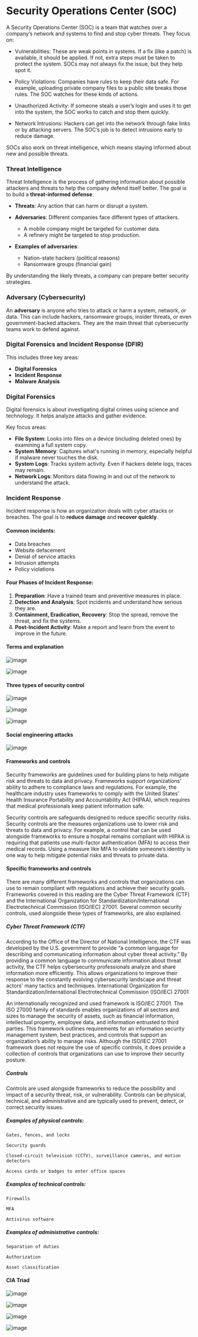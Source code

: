 # Security Operations Center (SOC)
A Security Operations Center (SOC) is a team that watches over a company’s network and systems to find and stop cyber threats. They focus on:

- Vulnerabilities: These are weak points in systems. If a fix (like a patch) is available, it should be applied. If not, extra steps must be taken to protect the system. SOCs may not always fix the issue, but they help spot it.

- Policy Violations: Companies have rules to keep their data safe. For example, uploading private company files to a public site breaks those rules. The SOC watches for these kinds of actions.

- Unauthorized Activity: If someone steals a user’s login and uses it to get into the system, the SOC works to catch and stop them quickly.

- Network Intrusions: Hackers can get into the network through fake links or by attacking servers. The SOC’s job is to detect intrusions early to reduce damage.

SOCs also work on threat intelligence, which means staying informed about new and possible threats.

### **Threat Intelligence**

Threat Intelligence is the process of gathering information about possible attackers and threats to help the company defend itself better. The goal is to build a **threat-informed defense**.

* **Threats**: Any action that can harm or disrupt a system.
* **Adversaries**: Different companies face different types of attackers.

  * A mobile company might be targeted for customer data.
  * A refinery might be targeted to stop production.
* **Examples of adversaries**:

  * Nation-state hackers (political reasons)
  * Ransomware groups (financial gain)

By understanding the likely threats, a company can prepare better security strategies.

### **Adversary (Cybersecurity)**

An **adversary** is anyone who tries to attack or harm a system, network, or data. This can include hackers, ransomware groups, insider threats, or even government-backed attackers. They are the main threat that cybersecurity teams work to defend against.

### **Digital Forensics and Incident Response (DFIR)**

This includes three key areas:

* **Digital Forensics**
* **Incident Response**
* **Malware Analysis**

### **Digital Forensics**

Digital forensics is about investigating digital crimes using science and technology. It helps analyze attacks and gather evidence.

Key focus areas:

* **File System**: Looks into files on a device (including deleted ones) by examining a full system copy.
* **System Memory**: Captures what's running in memory, especially helpful if malware never touches the disk.
* **System Logs**: Tracks system activity. Even if hackers delete logs, traces may remain.
* **Network Logs**: Monitors data flowing in and out of the network to understand the attack.

### **Incident Response**

Incident response is how an organization deals with cyber attacks or breaches. The goal is to **reduce damage** and **recover quickly**.

#### Common incidents:

* Data breaches
* Website defacement
* Denial of service attacks
* Intrusion attempts
* Policy violations

#### Four Phases of Incident Response:

1. **Preparation**: Have a trained team and preventive measures in place.
2. **Detection and Analysis**: Spot incidents and understand how serious they are.
3. **Containment, Eradication, Recovery**: Stop the spread, remove the threat, and fix the systems.
4. **Post-Incident Activity**: Make a report and learn from the event to improve in the future.

#### Terms and explanation

![image](https://github.com/user-attachments/assets/28896053-ad64-4bbb-b7d4-c852285c3205)

![image](https://github.com/user-attachments/assets/6f94ca62-606f-42b3-a579-380fdeef98eb)

#### Three types of security control

![image](https://github.com/user-attachments/assets/7886205e-061e-4845-a374-b21568aa25cb)

![image](https://github.com/user-attachments/assets/8fe81c77-4aed-436f-b851-f6b024759728)

![image](https://github.com/user-attachments/assets/9230ca58-ef7f-4faa-b63a-cc0af183fc89)

#### Social engineering attacks

![image](https://github.com/user-attachments/assets/b64a1d45-02f1-449e-a1b6-6283ab7d5305)

#### Frameworks and controls

Security frameworks are guidelines used for building plans to help mitigate risk and threats to data and privacy. Frameworks support organizations’ ability to adhere to compliance laws and regulations. For example, the healthcare industry uses frameworks to comply with the United States’ Health Insurance Portability and Accountability Act (HIPAA), which requires that medical professionals keep patient information safe. 

Security controls are safeguards designed to reduce specific security risks. Security controls are the measures organizations use to lower risk and threats to data and privacy. For example, a control that can be used alongside frameworks to ensure a hospital remains compliant with HIPAA is requiring that patients use multi-factor authentication (MFA) to access their medical records. Using a measure like MFA to validate someone’s identity is one way to help mitigate potential risks and threats to private data.
#### Specific frameworks and controls

There are many different frameworks and controls that organizations can use to remain compliant with regulations and achieve their security goals. Frameworks covered in this reading are the Cyber Threat Framework (CTF) and the International Organization for Standardization/International Electrotechnical Commission (ISO/IEC) 27001. Several common security controls, used alongside these types of frameworks, are also explained. 
##### Cyber Threat Framework (CTF)

According to the Office of the Director of National Intelligence, the CTF was developed by the U.S. government to provide “a common language for describing and communicating information about cyber threat activity.” By providing a common language to communicate information about threat activity, the CTF helps cybersecurity professionals analyze and share information more efficiently. This allows organizations to improve their response to the constantly evolving cybersecurity landscape and threat actors' many tactics and techniques.
International Organization for Standardization/International Electrotechnical Commission (ISO/IEC) 27001

An internationally recognized and used framework is ISO/IEC 27001. The ISO 27000 family of standards enables organizations of all sectors and sizes to manage the security of assets, such as financial information, intellectual property, employee data, and information entrusted to third parties. This framework outlines requirements for an information security management system, best practices, and controls that support an organization’s ability to manage risks. Although the ISO/IEC 27001 framework does not require the use of specific controls, it does provide a collection of controls that organizations can use to improve their security posture. 
##### Controls

Controls are used alongside frameworks to reduce the possibility and impact of a security threat, risk, or vulnerability. Controls can be physical, technical, and administrative and are typically used to prevent, detect, or correct security issues.

##### Examples of physical controls:

    Gates, fences, and locks

    Security guards

    Closed-circuit television (CCTV), surveillance cameras, and motion detectors

    Access cards or badges to enter office spaces

##### Examples of technical controls:

    Firewalls

    MFA

    Antivirus software

##### Examples of administrative controls:

    Separation of duties

    Authorization

    Asset classification

#### CIA Triad

![image](https://github.com/user-attachments/assets/931b5d3a-b21f-4226-bed1-dc4bdde18890)

![image](https://github.com/user-attachments/assets/425e6c16-14c4-4c98-ae24-cd8142b24bca)

![image](https://github.com/user-attachments/assets/a33fcf02-5449-43a7-ae72-bee41f30d15a)

![image](https://github.com/user-attachments/assets/dff3aa30-34c1-4110-9135-ca8014b30a4d)
